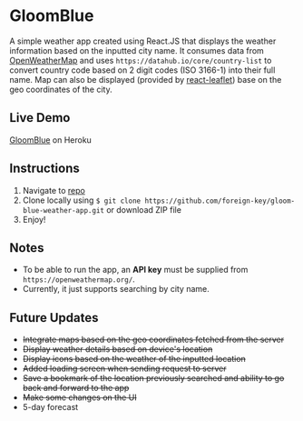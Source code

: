 # GloomBlue
A simple weather app created using React.JS that displays the weather information based on the inputted city name. It consumes data from [OpenWeatherMap](https://openweathermap.org/) and uses `https://datahub.io/core/country-list` to convert country code based on 2 digit codes (ISO 3166-1) into their full name. Map can also be displayed (provided by [react-leaflet](https://react-leaflet.js.org/)) base on the geo coordinates of the city.

## Live Demo
[GloomBlue](https://gloomblue.herokuapp.com/) on Heroku

## Instructions

1. Navigate to [repo](https://github.com/foreign-key/gloom-blue-weather-app)
2. Clone locally using
   `$ git clone https://github.com/foreign-key/gloom-blue-weather-app.git` or download ZIP file
3. Enjoy!

## Notes

+ To be able to run the app, an **API key** must be supplied from `https://openweathermap.org/`.
+ Currently, it just supports searching by city name.

## Future Updates
+ ~~Integrate maps based on the geo coordinates fetched from the server~~
+ ~~Display weather details based on device's location~~
+ ~~Display icons based on the weather of the inputted location~~
+ ~~Added loading screen when sending request to server~~
+ ~~Save a bookmark of the location previously searched and ability to go back and forward to the app~~
+ ~~Make some changes on the UI~~
+ 5-day forecast
